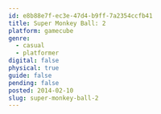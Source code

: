 ```yaml
---
id: e8b88e7f-ec3e-47d4-b9ff-7a2354ccfb41
title: Super Monkey Ball: 2
platform: gamecube
genre:
  - casual
  - platformer
digital: false
physical: true
guide: false
pending: false
posted: 2014-02-10
slug: super-monkey-ball-2
---
```

